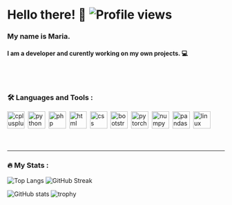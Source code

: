 # Hello there! 👋   ![Profile views](https://gpvc.arturio.dev/memi1)

### My name is Maria. 
#### I am a developer and curently working on my own projects. :computer:
&nbsp;
---
### :hammer_and_wrench: Languages and Tools :

<div>
  <img src="https://cdn.jsdelivr.net/gh/devicons/devicon/icons/cplusplus/cplusplus-original.svg" title="Cplusplus" alt="cplusplus" width="40" height="40"/>&nbsp;
  <img src="https://cdn.jsdelivr.net/gh/devicons/devicon/icons/python/python-original.svg" title="python" alt="python" width="40" height="40"/>&nbsp;
  <img src="https://cdn.jsdelivr.net/gh/devicons/devicon/icons/php/php-plain.svg" title="php" alt="php" width="40" height="40"/>&nbsp;
  <img src="https://cdn.jsdelivr.net/gh/devicons/devicon/icons/html5/html5-original.svg" title="html" alt="html" width="40" height="40"/>&nbsp;
  <img src="https://cdn.jsdelivr.net/gh/devicons/devicon/icons/css3/css3-original.svg"  title="css" alt="css" width="40" height="40"/>&nbsp;
  <img src="https://cdn.jsdelivr.net/gh/devicons/devicon/icons/bootstrap/bootstrap-original.svg" title="bootstrp" alt="bootstrp" width="40" height="40"/>&nbsp;
  <img src="https://cdn.jsdelivr.net/gh/devicons/devicon/icons/pytorch/pytorch-plain-wordmark.svg" title="pytorch" alt="pytorch" width="40" height="40"/>&nbsp;
  <img src="https://cdn.jsdelivr.net/gh/devicons/devicon/icons/numpy/numpy-original-wordmark.svg" title="numpy" alt="numpy" width="40" height="40"/>&nbsp;
  <img src="https://cdn.jsdelivr.net/gh/devicons/devicon/icons/pandas/pandas-original-wordmark.svg" title="pandas" alt="pandas" width="40" height="40"/>&nbsp; 
  <img src="https://cdn.jsdelivr.net/gh/devicons/devicon/icons/linux/linux-original.svg" title="linux" alt="linux" width="40" height="40"/>&nbsp;
  <br>
  <br>       
</div>
&nbsp;

---

### :fire: My Stats :
![Top Langs](https://github-readme-stats-sigma-five.vercel.app/api/top-langs/?username=memi1&theme=dracula)
![GitHub Streak](https://github-readme-streak-stats.herokuapp.com?user=memi1&theme=dracula)

![GitHub stats](https://github-readme-stats-sigma-five.vercel.app/api?username=memi1&theme=dracula&show_icons=true)
![trophy](https://github-profile-trophy.vercel.app/?username=memi1&theme=dracula&row=2&column=3)

